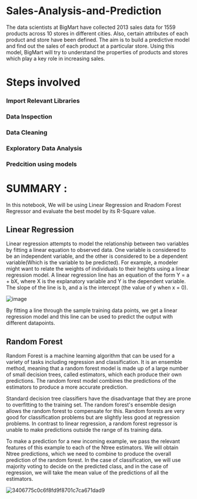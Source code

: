 # Sales-Analysis-and-Prediction
The data scientists at BigMart have collected 2013 sales data for 1559 products across 10 stores in different cities. Also, certain attributes of each product and store have been defined. The aim is to build a predictive model and find out the sales of each product at a particular store. Using this model, BigMart will try to understand the properties of products and stores which play a key role in increasing sales.
# Steps involved 
### Import Relevant Libraries
### Data Inspection
### Data Cleaning
### Exploratory Data Analysis
### Predcition using models

# SUMMARY : 
In this notebook, We will be using Linear Regression and Rnadom Forest Regressor and evaluate the best model by its R-Square value. 

## Linear Regression 
Linear regression attempts to model the relationship between two variables by fitting a linear equation to observed data. One variable is considered to be an independent variable, and the other is considered to be a dependent variable(Which is the variable to be predicted). For example, a modeler might want to relate the weights of individuals to their heights using a linear regression model.
A linear regression line has an equation of the form Y = a + bX, where X is the explanatory variable and Y is the dependent variable. The slope of the line is b, and a is the intercept (the value of y when x = 0).

![image](https://user-images.githubusercontent.com/79453056/139523935-25d9db93-b579-4365-9f39-9b3be5252aea.png)

By fitting a line through the sample training data points, we get a linear regression model and this line can be used to predict the output with different datapoints. 


## Random Forest 
Random Forest is a machine learning algorithm that can be used for a variety of tasks including regression and classification. It is an ensemble method, meaning that a random forest model is made up of a large number of small decision trees, called estimators, which each produce their own predictions. The random forest model combines the predictions of the estimators to produce a more accurate prediction.

Standard decision tree classifiers have the disadvantage that they are prone to overfitting to the training set. The random forest's ensemble design allows the random forest to compensate for this. Random forests are very good for classification problems but are slightly less good at regression problems. In contrast to linear regression, a random forest regressor is unable to make predictions outside the range of its training data.

To make a prediction for a new incoming example, we pass the relevant features of this example to each of the Ntree estimators. We will obtain Ntree predictions, which we need to combine to produce the overall prediction of the random forest. In the case of classification, we will use majority voting to decide on the predicted class, and in the case of regression, we will take the mean value of the predictions of all the estimators.


![3406775c0c6f8fd9f8701c7ca671dad9](https://user-images.githubusercontent.com/79453056/139573369-cb168970-d6de-4e56-ad66-af99b20b0aaf.png)

